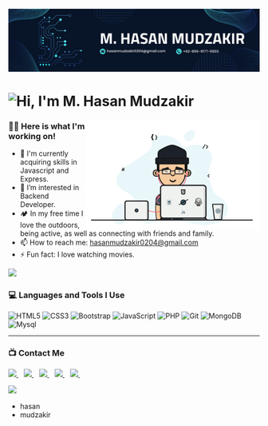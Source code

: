 ![GitHub Banner Image](https://github.com/Hasanmudzakir4/Hasanmudzakir4/blob/ca5f7dcfa93136b024f3b54a58b8b8ed707c2045/assets/banner-github.png)

# ![Hi, I'm M. Hasan Mudzakir](https://readme-typing-svg.herokuapp.com?color=%2336BCF7&size=21+&duration=2000&center=true&vCenter=true&multiline=true&width=330&height=40&lines=Hi%2C+I'm+M.%20Hasan%20Mudzakir!👋🏼;+;+)
<img align="right" alt="Coding" width="350" src="https://github.com/Hasanmudzakir4/Hasanmudzakir4/blob/0d29ecfe39ea46c19d04c067ed68f3128b28e491/assets/coding.gif">

### 👨‍💻 Here is what I'm working on!

- 🔭 I'm currently acquiring skills in Javascript and Express.
- 👀 I’m interested in Backend Developer.
- 🏕️ In my free time I love the outdoors, being active, as well as connecting with friends and family.
- 📫 How to reach me: [hasanmudzakir0204@gmail.com](mailto:hasanmudzakir0204@gmail.com)
- ⚡ Fun fact: I love watching movies.

<a href="https://github.com/404"><img src="https://user-images.githubusercontent.com/73097560/115834477-dbab4500-a447-11eb-908a-139a6edaec5c.gif"></a>

### 💻 Languages and Tools I Use

![HTML5](https://img.shields.io/badge/HTML5-05122A?&style=plastic&logo=HTML5&logoColor=F05032)
![CSS3](https://img.shields.io/badge/CSS3-05122A?&style=plastic&logo=CSS3&logoColor=3776AB)
![Bootstrap](https://img.shields.io/badge/Bootstrap-000?&style=plastic&logo=bootstrap&logoColor=23563D7C)
![JavaScript](https://img.shields.io/badge/JavaScript-05122A?style=plastic&logo=JavaScript&logoColor=F7DF1E)
![PHP](https://img.shields.io/badge/php-05122A?&style=plastic&logo=php&logoColor=787CB5)
![Git](https://img.shields.io/badge/Git-05122A?style=plastic&logo=Git&logoColor=F05032)
![MongoDB](https://img.shields.io/badge/MongoDB-05122A?&style=plastic&logo=mongodb&logoColor=13aa52)
![Mysql](https://img.shields.io/badge/mysql-05122A?&style=plastic&logo=mysql&logoColor=00758f)

---

### 📺 Contact Me

<a 
  href="https://www.linkedin.com/in/www.linkedin.com/in/muhammad-hasan-mudzakir-362971240">
<img width="25px" src="https://www.vectorlogo.zone/logos/linkedin/linkedin-icon.svg" />
</a>&ensp;
<a href="https://t.me/hasanmudzakir">
<img width="25px" src="https://www.vectorlogo.zone/logos/telegram/telegram-icon.svg" />
</a>&ensp;
<a href="https://wa.me/6285691775503">
<img width="25px" src="https://www.vectorlogo.zone/logos/whatsapp/whatsapp-icon.svg" />
</a>&ensp;
<a href="mailto:hasanmudzakir0204@gmail.com">
<img width="25px" src="https://www.vectorlogo.zone/logos/gmail/gmail-icon.svg" />
</a>&ensp;
<a href="https://discord.com/users/1140869702256689273">
<img width="25px" src="https://www.vectorlogo.zone/logos/discord/discord-icon.svg" />
</a>&ensp;

<a href="https://github.com/404"><img src="https://user-images.githubusercontent.com/73097560/115834477-dbab4500-a447-11eb-908a-139a6edaec5c.gif"></a>


+ hasan
+ mudzakir
